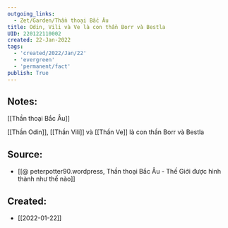 ```yaml
---
outgoing_links:
  - Zet/Garden/Thần thoại Bắc Âu
title: Odin, Vili và Ve là con thần Borr và Bestla
UID: 220122110002
created: 22-Jan-2022
tags:
  - 'created/2022/Jan/22'
  - 'evergreen'
  - 'permanent/fact'
publish: True
---
```

## Notes:
[[Thần thoại Bắc Âu]]

[[Thần Odin]], [[Thần Vili]] và [[Thần Ve]] là con thần Borr và Bestla

## Source:
- [[@ peterpotter90.wordpress, Thần thoại Bắc Âu - Thế Giới được hình thành như thế nào]]



## Created:
- [[2022-01-22]]

